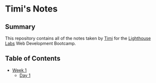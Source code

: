 # Timi's Notes

## Summary

This repository contains all of the notes taken by [Timi](https://github.com/Timi-css/lighthouse-web-notes/blob/master/README.md) for the [Lighthouse Labs](https://www.lighthouselabs.ca/) Web Development Bootcamp.

## Table of Contents

- [Week 1](/Week_1)
  - [Day 1](/Week_1/Day_1)
